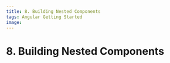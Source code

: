 ```yaml
---
title: 8. Building Nested Components
tags: Angular Getting Started
image:
---
```


# 8. Building Nested Components
